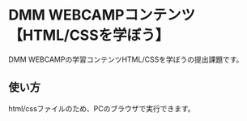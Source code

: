 # DMM WEBCAMPコンテンツ【HTML/CSSを学ぼう】
DMM WEBCAMPの学習コンテンツHTML/CSSを学ぼうの提出課題です。
## 使い方
html/cssファイルのため、PCのブラウザで実行できます。